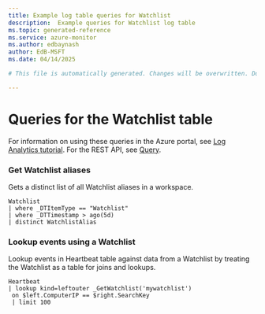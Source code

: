 ```yaml
---
title: Example log table queries for Watchlist
description:  Example queries for Watchlist log table
ms.topic: generated-reference
ms.service: azure-monitor
ms.author: edbaynash
author: EdB-MSFT
ms.date: 04/14/2025

# This file is automatically generated. Changes will be overwritten. Do not change this file directly. 

---
```


# Queries for the Watchlist table

For information on using these queries in the Azure portal, see [Log Analytics tutorial](/azure/azure-monitor/logs/log-analytics-tutorial). For the REST API, see [Query](/azure/azure-monitor/logs/api/overview).


### Get Watchlist aliases  


Gets a distinct list of all Watchlist aliases in a workspace.  

```query
Watchlist
| where _DTItemType == "Watchlist"
| where _DTTimestamp > ago(5d)
| distinct WatchlistAlias
```



### Lookup events using a Watchlist  


Lookup events in Heartbeat table against data from a Watchlist by treating the Watchlist as a table for joins and lookups.  

```query
Heartbeat
| lookup kind=leftouter _GetWatchlist('mywatchlist')
 on $left.ComputerIP == $right.SearchKey
 | limit 100
```

